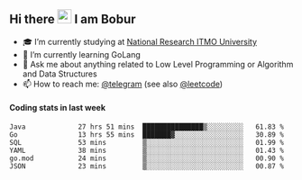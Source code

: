 ## Hi there <img src="https://media.giphy.com/media/hvRJCLFzcasrR4ia7z/giphy.gif" width="25px" height="25px"> I am Bobur

- :mortar_board: I’m currently studying at [National Research ITMO University](https://itmo.ru/)
- :seedling: I’m currently learning GoLang
- :speech_balloon: Ask me about anything related to Low Level Programming or Algorithm and Data Structures
- :mailbox: How to reach me: [@telegram](https://t.me/octoant) (see also [@leetcode](https://leetcode.com/octoant/))    

#### Coding stats in last week

<!--START_SECTION:waka-->

```text
Java             27 hrs 51 mins  ███████████████▒░░░░░░░░░   61.83 %
Go               13 hrs 55 mins  ███████▓░░░░░░░░░░░░░░░░░   30.89 %
SQL              53 mins         ▒░░░░░░░░░░░░░░░░░░░░░░░░   01.99 %
YAML             38 mins         ▒░░░░░░░░░░░░░░░░░░░░░░░░   01.43 %
go.mod           24 mins         ▒░░░░░░░░░░░░░░░░░░░░░░░░   00.90 %
JSON             23 mins         ▒░░░░░░░░░░░░░░░░░░░░░░░░   00.87 %
```

<!--END_SECTION:waka-->
